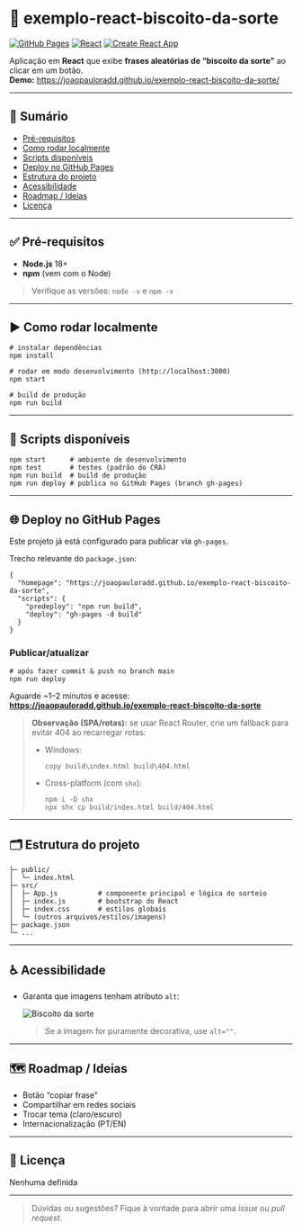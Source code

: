 # 🍪 exemplo-react-biscoito-da-sorte

[![GitHub Pages](https://img.shields.io/badge/GitHub%20Pages-live-2ea44f?logo=github)](https://joaopauloradd.github.io/exemplo-react-biscoito-da-sorte/)
[![React](https://img.shields.io/badge/React-19.x-61DAFB?logo=react&logoColor=white)](https://react.dev/)
[![Create React App](https://img.shields.io/badge/build-Create%20React%20App-09D3AC)](https://create-react-app.dev/)

Aplicação em **React** que exibe **frases aleatórias de “biscoito da sorte”** ao clicar em um botão.  
**Demo:** https://joaopauloradd.github.io/exemplo-react-biscoito-da-sorte/

---

## 🔗 Sumário
- [Pré-requisitos](#-pré-requisitos)
- [Como rodar localmente](#-como-rodar-localmente)
- [Scripts disponíveis](#-scripts-disponíveis)
- [Deploy no GitHub Pages](#-deploy-no-github-pages)
- [Estrutura do projeto](#-estrutura-do-projeto)
- [Acessibilidade](#-acessibilidade)
- [Roadmap / Ideias](#-roadmap--ideias)
- [Licença](#-licença)

---

## ✅ Pré-requisitos

- **Node.js** 18+
- **npm** (vem com o Node)

> Verifique as versões: `node -v` e `npm -v`

---

## ▶️ Como rodar localmente

    # instalar dependências
    npm install

    # rodar em modo desenvolvimento (http://localhost:3000)
    npm start

    # build de produção
    npm run build

---

## 🧰 Scripts disponíveis

    npm start      # ambiente de desenvolvimento
    npm test       # testes (padrão do CRA)
    npm run build  # build de produção
    npm run deploy # publica no GitHub Pages (branch gh-pages)

---

## 🌐 Deploy no GitHub Pages

Este projeto já está configurado para publicar via `gh-pages`.

Trecho relevante do `package.json`:

    {
      "homepage": "https://joaopauloradd.github.io/exemplo-react-biscoito-da-sorte",
      "scripts": {
        "predeploy": "npm run build",
        "deploy": "gh-pages -d build"
      }
    }

### Publicar/atualizar

    # após fazer commit & push no branch main
    npm run deploy

Aguarde ~1–2 minutos e acesse:  
**https://joaopauloradd.github.io/exemplo-react-biscoito-da-sorte**

> **Observação (SPA/rotas):** se usar React Router, crie um fallback para evitar 404 ao recarregar rotas:
> - Windows:
>
>       copy build\index.html build\404.html
>
> - Cross-platform (com `shx`):
>
>       npm i -D shx
>       npx shx cp build/index.html build/404.html

---

## 🗂️ Estrutura do projeto
```plaintext
├─ public/
│  └─ index.html
├─ src/
│  ├─ App.js          # componente principal e lógica do sorteio
│  ├─ index.js        # bootstrap do React
│  ├─ index.css       # estilos globais
│  └─ (outros arquivos/estilos/imagens)
├─ package.json
└─ ...
```

---

## ♿ Acessibilidade

- Garanta que imagens tenham atributo `alt`:

    <img src="{biscoito}" alt="Biscoito da sorte" />

  > Se a imagem for puramente decorativa, use `alt=""`.

---

## 🗺️ Roadmap / Ideias

- Botão “copiar frase”
- Compartilhar em redes sociais
- Trocar tema (claro/escuro)
- Internacionalização (PT/EN)

---

## 📄 Licença

Nenhuma definida

---

> Dúvidas ou sugestões? Fique à vontade para abrir uma *issue* ou *pull request*.
